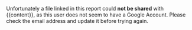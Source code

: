 Unfortunately a file linked in this report could __not be shared__ with {{content}}, as this user does not seem to have a Google Account. Please check the email address and update it before trying again.